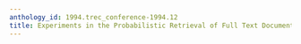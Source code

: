 ```yaml
---
anthology_id: 1994.trec_conference-1994.12
title: Experiments in the Probabilistic Retrieval of Full Text Documents
---
```

